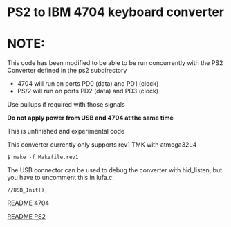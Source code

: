 
PS2 to IBM 4704 keyboard converter
=========================================
NOTE:
====
This code has been modified to be able to be run concurrently with the PS2 Converter defined in the ps2 subdirectory

- 4704 will run on ports PD0 (data) and PD1 (clock)
- PS/2 will run on ports PD2 (data) and PD3 (clock)

Use pullups if required with those signals

__Do not apply power from USB and 4704 at the same time__

This is unfinished and experimental code

This converter currently only supports rev1 TMK with atmega32u4

    $ make -f Makefile.rev1

The USB connector can be used to debug the converter with hid_listen, but you have to uncomment this in lufa.c:

    //USB_Init();


[README 4704](./README_ORIGINAL.md)

[README PS2](./ps2/README.md)
